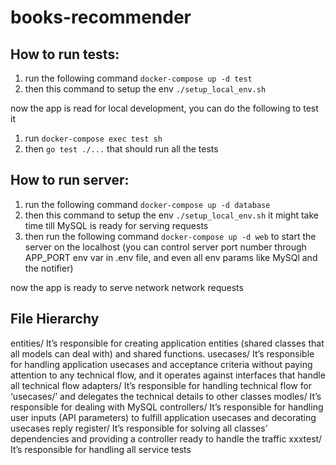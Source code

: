 # books-recommender

## How to run tests:

1. run the following command `docker-compose up -d test`
2. then this command to setup the env `./setup_local_env.sh`

now the app is read for local development, you can do the following to test it
1. run `docker-compose exec test sh`
2. then `go test ./...` that should run all the tests



## How to run server:

1. run the following command `docker-compose up -d database`
2. then this command to setup the env `./setup_local_env.sh` it might take time till MySQL is ready for serving requests
3. then run the following command `docker-compose up -d web` to start the server on the localhost (you can control server port number through APP_PORT env var in .env file, and even all env params like MySQl and the notifier)

now the app is ready to serve network network requests


## File Hierarchy
entities/
It’s responsible for creating application entities (shared classes that all models can deal with) and shared functions.
usecases/
It’s responsible for handling application usecases and acceptance criteria without paying attention to any technical flow, and it operates against interfaces that handle all technical flow
adapters/
It’s responsible for handling technical flow for ‘usecases/’ and delegates the technical details to other classes
modles/
It’s responsible for dealing with MySQL
controllers/
It’s responsible for handling user inputs (API parameters) to fulfill application usecases and decorating usecases reply
register/
It’s responsible for solving all classes’ dependencies and providing a controller ready to handle the traffic
xxxtest/
It’s responsible for handling all service tests
